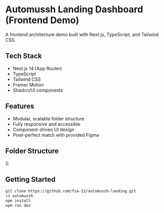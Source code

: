 # Automussh Landing Dashboard (Frontend Demo)

A frontend architecture demo built with Next.js, TypeScript, and Tailwind CSS.

## Tech Stack

- Next.js 14 (App Router)
- TypeScript
- Tailwind CSS
- Framer Motion
- Shadcn/UI components

## Features

- Modular, scalable folder structure
- Fully responsive and accessible
- Component-driven UI design
- Pixel-perfect match with provided Figma

## Folder Structure

()

## Getting Started

```bash
git clone https://github.com/fsa-22/automussh-landing.git
cd automussh
npm install
npm run dev
```
